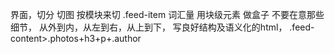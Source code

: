 


界面，切分  切图
按模块来切  .feed-item 词汇量
用块级元素 做盒子 不要在意那些细节，
从外到内，从左到右，从上到下，
写良好结构及语义化的html，
.feed-content>.photos+h3+p+.author